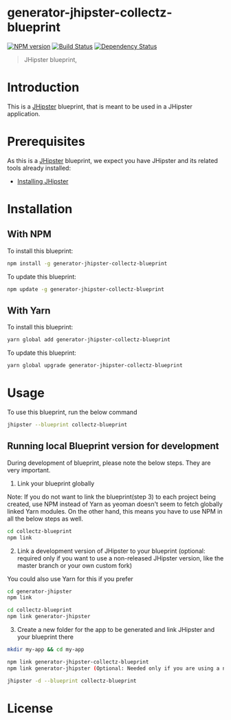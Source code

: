 # generator-jhipster-collectz-blueprint
[![NPM version][npm-image]][npm-url] [![Build Status][travis-image]][travis-url] [![Dependency Status][daviddm-image]][daviddm-url]
> JHipster blueprint, 

# Introduction

This is a [JHipster](https://www.jhipster.tech/) blueprint, that is meant to be used in a JHipster application.

# Prerequisites

As this is a [JHipster](https://www.jhipster.tech/) blueprint, we expect you have JHipster and its related tools already installed:

- [Installing JHipster](https://www.jhipster.tech/installation/)

# Installation

## With NPM

To install this blueprint:

```bash
npm install -g generator-jhipster-collectz-blueprint
```

To update this blueprint:

```bash
npm update -g generator-jhipster-collectz-blueprint
```

## With Yarn

To install this blueprint:

```bash
yarn global add generator-jhipster-collectz-blueprint
```

To update this blueprint:

```bash
yarn global upgrade generator-jhipster-collectz-blueprint
```

# Usage

To use this blueprint, run the below command

```bash
jhipster --blueprint collectz-blueprint
```


## Running local Blueprint version for development

During development of blueprint, please note the below steps. They are very important.

1. Link your blueprint globally 

Note: If you do not want to link the blueprint(step 3) to each project being created, use NPM instead of Yarn as yeoman doesn't seem to fetch globally linked Yarn modules. On the other hand, this means you have to use NPM in all the below steps as well.

```bash
cd collectz-blueprint
npm link
```

2. Link a development version of JHipster to your blueprint (optional: required only if you want to use a non-released JHipster version, like the master branch or your own custom fork)

You could also use Yarn for this if you prefer

```bash
cd generator-jhipster
npm link

cd collectz-blueprint
npm link generator-jhipster
```

3. Create a new folder for the app to be generated and link JHipster and your blueprint there

```bash
mkdir my-app && cd my-app

npm link generator-jhipster-collectz-blueprint
npm link generator-jhipster (Optional: Needed only if you are using a non-released JHipster version)

jhipster -d --blueprint collectz-blueprint

```

# License



[npm-image]: https://img.shields.io/npm/v/generator-jhipster-collectz-blueprint.svg
[npm-url]: https://npmjs.org/package/generator-jhipster-collectz-blueprint
[travis-image]: https://travis-ci.org/bruceshi/generator-jhipster-collectz-blueprint.svg?branch=master
[travis-url]: https://travis-ci.org/bruceshi/generator-jhipster-collectz-blueprint
[daviddm-image]: https://david-dm.org/bruceshi/generator-jhipster-collectz-blueprint.svg?theme=shields.io
[daviddm-url]: https://david-dm.org/bruceshi/generator-jhipster-collectz-blueprint
